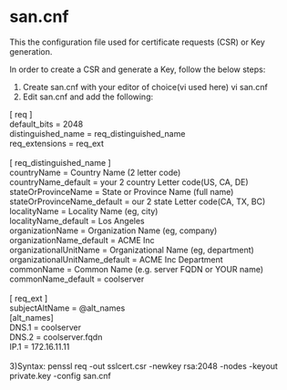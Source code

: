 # san.cnf
This the configuration file  used for certificate requests (CSR) or Key generation.

In order to create a CSR and generate a  Key, follow the below steps:
1) Create san.cnf with your editor of choice(vi used here)
    vi san.cnf
2) Edit san.cnf and add the following:

[ req ] <br />
default_bits       = 2048 <br />
distinguished_name = req_distinguished_name <br />
req_extensions     = req_ext <br />
<br />
[ req_distinguished_name ] <br />
countryName                 = Country Name (2 letter code) <br />
countryName_default 		= your 2 country Letter code(US, CA, DE) <br />
stateOrProvinceName         = State or Province Name (full name) <br />
stateOrProvinceName_default = our 2 state Letter code(CA, TX, BC) <br />
localityName               = Locality Name (eg, city) <br />
localityName_default 	   = Los Angeles <br />
organizationName           = Organization Name (eg, company) <br />
organizationName_default   = ACME Inc <br />
organizationalUnitName     = Organizational Name (eg, department) <br />
organizationalUnitName_default	= ACME Inc Department <br />
commonName                 = Common Name (e.g. server FQDN or YOUR name) <br />
commonName_default		   = coolserver <br />
<br />
[ req_ext ]  <br />
subjectAltName = @alt_names <br />
[alt_names] <br />
DNS.1   = coolserver <br />
DNS.2   = coolserver.fqdn <br />
IP.1    = 172.16.11.11 <br />
<br />
3)Syntax:
penssl req -out sslcert.csr -newkey rsa:2048 -nodes -keyout private.key -config san.cnf
